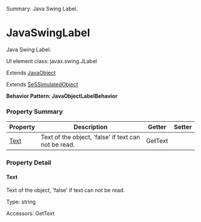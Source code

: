Summary: Java Swing Label.

# JavaSwingLabel

Java Swing Label.
 
UI element class: javax.swing.JLabel

Extends [JavaObject](JavaObject.md)

Extends [SeSSimulatedObject](SeSSimulatedObject.md)





**Behavior Pattern: JavaObjectLabelBehavior**


<!-- ============================== property summary ========================== -->

  

### Property Summary

| **Property** | **Description** | **Getter** | **Setter** |
| ------------ | --------------- | ---------- | ---------- |
| [Text](#text) | Text of the object, 'false' if text can not be read. | GetText |  |



  
<!-- ============================== action summary ========================== -->


<!-- ============================== property detail ========================== -->
  
### Property Detail
    
<a name="Text"></a>
#### Text


Text of the object, 'false' if text can not be read.

      
  
      
Type: string
      
      
Accessors: GetText
      
    
  
  
<!-- ============================== action detail ========================== -->
    

